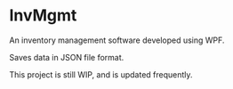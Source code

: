 # InvMgmt

An inventory management software developed using WPF.

Saves data in JSON file format.

This project is still WIP, and is updated frequently.
